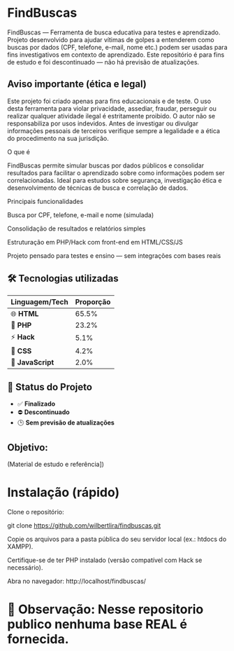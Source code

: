 # FindBuscas

FindBuscas — Ferramenta de busca educativa para testes e aprendizado.
Projeto desenvolvido para ajudar vítimas de golpes a entenderem como buscas por dados (CPF, telefone, e-mail, nome etc.) podem ser usadas para fins investigativos em contexto de aprendizado. Este repositório é para fins de estudo e foi descontinuado — não há previsão de atualizações.

## Aviso importante (ética e legal)

Este projeto foi criado apenas para fins educacionais e de teste. O uso desta ferramenta para violar privacidade, assediar, fraudar, perseguir ou realizar qualquer atividade ilegal é estritamente proibido. O autor não se responsabiliza por usos indevidos. Antes de investigar ou divulgar informações pessoais de terceiros verifique sempre a legalidade e a ética do procedimento na sua jurisdição.

O que é

FindBuscas permite simular buscas por dados públicos e consolidar resultados para facilitar o aprendizado sobre como informações podem ser correlacionadas. Ideal para estudos sobre segurança, investigação ética e desenvolvimento de técnicas de busca e correlação de dados.

Principais funcionalidades

Busca por CPF, telefone, e-mail e nome (simulada)

Consolidação de resultados e relatórios simples

Estruturação em PHP/Hack com front-end em HTML/CSS/JS

Projeto pensado para testes e ensino — sem integrações com bases reais

## 🛠️ Tecnologias utilizadas
| Linguagem/Tech | Proporção |
|----------------|-----------|
| 🌐 **HTML**    | 65.5%     |
| 🐘 **PHP**     | 23.2%     |
| ⚡ **Hack**    | 5.1%      |
| 🎨 **CSS**     | 4.2%      |
| 📜 **JavaScript** | 2.0%   |

## 📂 Status do Projeto
- ✅ **Finalizado**  
- ⛔ **Descontinuado**  
- 🕒 **Sem previsão de atualizações**  

## Objetivo:
(Material de estudo e referência])

# Instalação (rápido)

Clone o repositório:

git clone https://github.com/wilbertlira/findbuscas.git


Copie os arquivos para a pasta pública do seu servidor local (ex.: htdocs do XAMPP).

Certifique-se de ter PHP instalado (versão compatível com Hack se necessário).

Abra no navegador: http://localhost/findbuscas/

# 🚨 Observação: Nesse repositorio publico nenhuma base REAL é fornecida.
